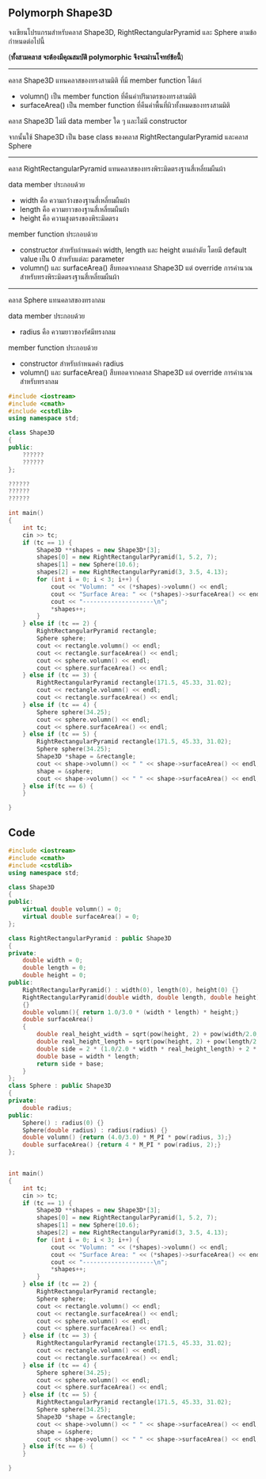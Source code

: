 ## Polymorph Shape3D
จงเขียนโปรแกรมสำหรับคลาส Shape3D, RightRectangularPyramid และ Sphere ตามข้อกำหนดต่อไปนี้

(**ทั้งสามคลาส จะต้องมีคุณสมบัติ polymorphic จึงจะผ่านโจทย์ข้อนี้**)

------
คลาส Shape3D แทนคลาสของทรงสามมิติ ที่มี member function ได้แก่

* volumn() เป็น member function ที่คืนค่าปริมาตรของทรงสามมิติ
* surfaceArea() เป็น member function ที่คืนค่าพื้นที่ผิวทั้งหมดของทรงสามมิติ

คลาส Shape3D ไม่มี data member ใด ๆ และไม่มี constructor

จากนั้นใช้ Shape3D เป็น base class ของคลาส RightRectangularPyramid และคลาส Sphere

-----


คลาส RightRectangularPyramid แทนคลาสของทรงพิระมิดตรงฐานสี่เหลี่ยมผืนผ้า

data member ประกอบด้วย

* width คือ ความกว้างของฐานสี่เหลี่ยมผืนผ้า
* length คือ ความยาวของฐานสี่เหลี่ยมผืนผ้า
* height คือ ความสูงตรงของพิระมิดตรง

member function ประกอบด้วย

* constructor สำหรับกำหนดค่า width, length และ height ตามลำดับ โดยมี default value เป็น 0 สำหรับแต่ละ parameter
* volumn() และ surfaceArea() สืบทอดจากคลาส Shape3D แต่ override การคำนวณสำหรับทรงพิระมิดตรงฐานสี่เหลี่ยมผืนผ้า

--------

คลาส Sphere แทนคลาสของทรงกลม

data member ประกอบด้วย

* radius คือ ความยาวของรัศมีทรงกลม

member function ประกอบด้วย

* constructor สำหรับกำหนดค่า radius
* volumn() และ surfaceArea() สืบทอดจากคลาส Shape3D แต่ override การคำนวณสำหรับทรงกลม
```cpp
#include <iostream>
#include <cmath>
#include <cstdlib>
using namespace std;

class Shape3D
{
public:
	??????
    ??????
};

??????
??????
??????

int main()
{
	int tc;
	cin >> tc;
	if (tc == 1) {
		Shape3D **shapes = new Shape3D*[3];
		shapes[0] = new RightRectangularPyramid(1, 5.2, 7);
		shapes[1] = new Sphere(10.6);
		shapes[2] = new RightRectangularPyramid(3, 3.5, 4.13);
		for (int i = 0; i < 3; i++) {
			cout << "Volumn: " << (*shapes)->volumn() << endl;
			cout << "Surface Area: " << (*shapes)->surfaceArea() << endl;
			cout << "--------------------\n";
			*shapes++;
		}
	} else if (tc == 2) {
		RightRectangularPyramid rectangle;
		Sphere sphere;
		cout << rectangle.volumn() << endl;
		cout << rectangle.surfaceArea() << endl;
		cout << sphere.volumn() << endl;
		cout << sphere.surfaceArea() << endl;
	} else if (tc == 3) {
		RightRectangularPyramid rectangle(171.5, 45.33, 31.02);
		cout << rectangle.volumn() << endl;
		cout << rectangle.surfaceArea() << endl;
	} else if (tc == 4) {
		Sphere sphere(34.25);
		cout << sphere.volumn() << endl;
		cout << sphere.surfaceArea() << endl;
	} else if (tc == 5) {
		RightRectangularPyramid rectangle(171.5, 45.33, 31.02);
		Sphere sphere(34.25);
		Shape3D *shape = &rectangle;
		cout << shape->volumn() << " " << shape->surfaceArea() << endl;
		shape = &sphere;
		cout << shape->volumn() << " " << shape->surfaceArea() << endl;
	} else if(tc == 6) {
	}

}
```
## Code
```cpp
#include <iostream>
#include <cmath>
#include <cstdlib>
using namespace std;

class Shape3D
{
public:
    virtual double volumn() = 0;
    virtual double surfaceArea() = 0;
};

class RightRectangularPyramid : public Shape3D
{
private:
    double width = 0;
    double length = 0;
    double height = 0;
public:
    RightRectangularPyramid() : width(0), length(0), height(0) {}
    RightRectangularPyramid(double width, double length, double height) : width(width), length(length), height(height)
    {}
    double volumn(){ return 1.0/3.0 * (width * length) * height;}
    double surfaceArea() 
    {
        double real_height_width = sqrt(pow(height, 2) + pow(width/2.0, 2));
        double real_height_length = sqrt(pow(height, 2) + pow(length/2.0, 2));
        double side = 2 * (1.0/2.0 * width * real_height_length) + 2 * (1.0/2.0 * length * real_height_width);
        double base = width * length;
        return side + base;
    }
};
class Sphere : public Shape3D
{
private:
    double radius;
public:
    Sphere() : radius(0) {}
    Sphere(double radius) : radius(radius) {}
    double volumn() {return (4.0/3.0) * M_PI * pow(radius, 3);}
    double surfaceArea() {return 4 * M_PI * pow(radius, 2);}
};


int main()
{
	int tc;
	cin >> tc;
	if (tc == 1) {
		Shape3D **shapes = new Shape3D*[3];
		shapes[0] = new RightRectangularPyramid(1, 5.2, 7);
		shapes[1] = new Sphere(10.6);
		shapes[2] = new RightRectangularPyramid(3, 3.5, 4.13);
		for (int i = 0; i < 3; i++) {
			cout << "Volumn: " << (*shapes)->volumn() << endl;
			cout << "Surface Area: " << (*shapes)->surfaceArea() << endl;
			cout << "--------------------\n";
			*shapes++;
		}
	} else if (tc == 2) {
		RightRectangularPyramid rectangle;
		Sphere sphere;
		cout << rectangle.volumn() << endl;
		cout << rectangle.surfaceArea() << endl;
		cout << sphere.volumn() << endl;
		cout << sphere.surfaceArea() << endl;
	} else if (tc == 3) {
		RightRectangularPyramid rectangle(171.5, 45.33, 31.02);
		cout << rectangle.volumn() << endl;
		cout << rectangle.surfaceArea() << endl;
	} else if (tc == 4) {
		Sphere sphere(34.25);
		cout << sphere.volumn() << endl;
		cout << sphere.surfaceArea() << endl;
	} else if (tc == 5) {
		RightRectangularPyramid rectangle(171.5, 45.33, 31.02);
		Sphere sphere(34.25);
		Shape3D *shape = &rectangle;
		cout << shape->volumn() << " " << shape->surfaceArea() << endl;
		shape = &sphere;
		cout << shape->volumn() << " " << shape->surfaceArea() << endl;
	} else if(tc == 6) {
	}

}
```